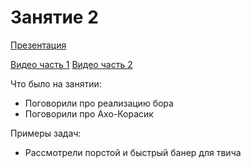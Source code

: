  # Занятие 2
 
 [Презентация](https://docs.google.com/presentation/d/1FIyOrwqUm4pDT3IF3ZTkVMmqbFB-vPc-C6xYvarUK9Q/edit?usp=sharing)
 
 [Видео часть 1](https://youtu.be/coMei2q3m4Y)
 [Видео часть 2](hhttps://youtu.be/vLov9Rbl9H4)

Что было на занятии:

* Поговорили про реализацию бора
* Поговорили про Ахо-Корасик

Примеры задач:

* Рассмотрели порстой и быстрый банер для твича
